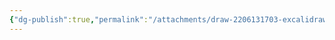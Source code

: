 ```yaml
---
{"dg-publish":true,"permalink":"/attachments/draw-2206131703-excalidraw/","dgHomeLink":false,"dgPassFrontmatter":false}
---
```

<style>
.container {font-family: sans-serif; text-align: center;}
.button-wrapper button {z-index: 1;height: 40px; width: 100px; margin: 10px;padding: 5px;}
.excalidraw .App-menu_top .buttonList { display: flex;}
.excalidraw-wrapper { height: 800px; margin: 50px; position: relative;}
:root[dir="ltr"] .excalidraw .layer-ui__wrapper .zen-mode-transition.App-menu_bottom--transition-left {transform: none;}
</style><script src="https://unpkg.com/react@17/umd/react.production.min.js"></script><script src="https://unpkg.com/react-dom@17/umd/react-dom.production.min.js"></script><script type="text/javascript" src="https://unpkg.com/@excalidraw/excalidraw/dist/excalidraw.production.min.js"></script><div id="draw_2206131703excalidraw.md"></div><script>(function(){const InitialData={"type":"excalidraw","version":2,"source":"https://excalidraw.com","elements":[{"type":"text","version":67,"versionNonce":450552097,"isDeleted":false,"id":"y4tKJ6bV","fillStyle":"hachure","strokeWidth":1,"strokeStyle":"solid","roughness":1,"opacity":100,"angle":0,"x":-145.18474563665052,"y":-232.9159684680358,"strokeColor":"#000000","backgroundColor":"transparent","width":53,"height":23,"seed":1362723115,"groupIds":[],"strokeSharpness":"sharp","boundElements":[],"updated":1655128986936,"link":null,"locked":false,"fontSize":20,"fontFamily":2,"text":"World","rawText":"World","baseline":17,"textAlign":"center","verticalAlign":"top","containerId":null,"originalText":"World"},{"type":"text","version":69,"versionNonce":1790093167,"isDeleted":false,"id":"WmBsO8s9","fillStyle":"hachure","strokeWidth":1,"strokeStyle":"solid","roughness":1,"opacity":100,"angle":0,"x":-41.25365922973532,"y":-159.3912377132658,"strokeColor":"#000000","backgroundColor":"transparent","width":143,"height":23,"seed":435862277,"groupIds":[],"strokeSharpness":"sharp","boundElements":[],"updated":1655128986936,"link":null,"locked":false,"fontSize":20,"fontFamily":2,"text":"World as totality","rawText":"World as totality","baseline":17,"textAlign":"center","verticalAlign":"top","containerId":null,"originalText":"World as totality"},{"type":"text","version":141,"versionNonce":105735983,"isDeleted":false,"id":"v7KQoyTt","fillStyle":"hachure","strokeWidth":1,"strokeStyle":"solid","roughness":1,"opacity":100,"angle":0,"x":-317.3986305396315,"y":-159.47289496369004,"strokeColor":"#000000","backgroundColor":"transparent","width":125,"height":23,"seed":610673611,"groupIds":[],"strokeSharpness":"sharp","boundElements":[],"updated":1655128986936,"link":null,"locked":false,"fontSize":20,"fontFamily":2,"text":"World-horizon","rawText":"World-horizon","baseline":17,"textAlign":"center","verticalAlign":"top","containerId":null,"originalText":"World-horizon"},{"type":"text","version":118,"versionNonce":1759413793,"isDeleted":false,"id":"ULGao78i","fillStyle":"hachure","strokeWidth":1,"strokeStyle":"solid","roughness":1,"opacity":100,"angle":0,"x":-498.2702586583868,"y":-82.22657501692422,"strokeColor":"#000000","backgroundColor":"transparent","width":148,"height":23,"seed":1465324133,"groupIds":[],"strokeSharpness":"sharp","boundElements":[],"updated":1655128986936,"link":null,"locked":false,"fontSize":20,"fontFamily":2,"text":"World as ground","rawText":"World as ground","baseline":17,"textAlign":"left","verticalAlign":"top","containerId":null,"originalText":"World as ground"},{"type":"text","version":92,"versionNonce":1311955073,"isDeleted":false,"id":"LZPrNoSU","fillStyle":"hachure","strokeWidth":1,"strokeStyle":"solid","roughness":1,"opacity":100,"angle":0,"x":-202.67323568483943,"y":-81.50651119040359,"strokeColor":"#000000","backgroundColor":"transparent","width":165,"height":23,"seed":992309867,"groupIds":[],"strokeSharpness":"sharp","boundElements":[],"updated":1655128986936,"link":null,"locked":false,"fontSize":20,"fontFamily":2,"text":"Experienced world","rawText":"Experienced world","baseline":17,"textAlign":"center","verticalAlign":"top","containerId":null,"originalText":"Experienced world"},{"type":"text","version":60,"versionNonce":351371489,"isDeleted":false,"id":"VosXDlnE","fillStyle":"hachure","strokeWidth":1,"strokeStyle":"solid","roughness":1,"opacity":100,"angle":0,"x":-409.22135577369517,"y":-5.004071484237443,"strokeColor":"#000000","backgroundColor":"transparent","width":236,"height":23,"seed":166821317,"groupIds":[],"strokeSharpness":"sharp","boundElements":[],"updated":1655128986936,"link":null,"locked":false,"fontSize":20,"fontFamily":2,"text":"World as universal horizon","rawText":"World as universal horizon","baseline":17,"textAlign":"center","verticalAlign":"top","containerId":null,"originalText":"World as universal horizon"},{"type":"text","version":54,"versionNonce":759699905,"isDeleted":false,"id":"ZPRaaGC3","fillStyle":"hachure","strokeWidth":1,"strokeStyle":"solid","roughness":1,"opacity":100,"angle":0,"x":-29.14459694101646,"y":-2.280976722393916,"strokeColor":"#000000","backgroundColor":"transparent","width":165,"height":23,"seed":1715596555,"groupIds":[],"strokeSharpness":"sharp","boundElements":[],"updated":1655128986936,"link":null,"locked":false,"fontSize":20,"fontFamily":2,"text":"World as life-world","rawText":"World as life-world","baseline":17,"textAlign":"center","verticalAlign":"top","containerId":null,"originalText":"World as life-world"},{"type":"line","version":18,"versionNonce":835601409,"isDeleted":false,"id":"bO4aVuX0oxkCrkYfIi452","fillStyle":"hachure","strokeWidth":1,"strokeStyle":"solid","roughness":1,"opacity":100,"angle":0,"x":-132.669116764119,"y":-208.5812696320717,"strokeColor":"#000000","backgroundColor":"transparent","width":59.807279671145125,"height":39.4474535417103,"seed":149388581,"groupIds":[],"strokeSharpness":"round","boundElements":[],"updated":1655128986936,"link":null,"locked":false,"startBinding":null,"endBinding":null,"lastCommittedPoint":null,"startArrowhead":null,"endArrowhead":null,"points":[[0,0],[-59.807279671145125,39.4474535417103]]},{"type":"line","version":14,"versionNonce":350486305,"isDeleted":false,"id":"LQrA1TtYqkyXZB0-9HLG-","fillStyle":"hachure","strokeWidth":1,"strokeStyle":"solid","roughness":1,"opacity":100,"angle":0,"x":-105.94666610379528,"y":-211.1262825173686,"strokeColor":"#000000","backgroundColor":"transparent","width":76.34977110792806,"height":38.17488555396403,"seed":2033587115,"groupIds":[],"strokeSharpness":"round","boundElements":[],"updated":1655128986936,"link":null,"locked":false,"startBinding":null,"endBinding":null,"lastCommittedPoint":null,"startArrowhead":null,"endArrowhead":null,"points":[[0,0],[76.34977110792806,38.17488555396403]]},{"type":"line","version":37,"versionNonce":1614765729,"isDeleted":false,"id":"4NNsNcoYcjn79iDThjDAz","fillStyle":"hachure","strokeWidth":1,"strokeStyle":"solid","roughness":1,"opacity":100,"angle":0,"x":-285.3686589799751,"y":-130.9589920814952,"strokeColor":"#000000","backgroundColor":"transparent","width":62.191987287622766,"height":41.17987756146558,"seed":1806078085,"groupIds":[],"strokeSharpness":"round","boundElements":[],"updated":1655128986936,"link":null,"locked":false,"startBinding":null,"endBinding":null,"lastCommittedPoint":null,"startArrowhead":null,"endArrowhead":null,"points":[[0,0],[-62.191987287622766,41.17987756146558]]},{"type":"line","version":33,"versionNonce":820490991,"isDeleted":false,"id":"wtiTqR2m5-rxFhku5I8pH","fillStyle":"hachure","strokeWidth":1,"strokeStyle":"solid","roughness":1,"opacity":100,"angle":0,"x":-242.10380920051517,"y":-133.5040049667921,"strokeColor":"#000000","backgroundColor":"transparent","width":55.98988343339545,"height":38.17482400886621,"seed":1949066827,"groupIds":[],"strokeSharpness":"round","boundElements":[],"updated":1655128986936,"link":null,"locked":false,"startBinding":null,"endBinding":null,"lastCommittedPoint":null,"startArrowhead":null,"endArrowhead":null,"points":[[0,0],[55.98988343339545,38.17482400886621]]},{"type":"line","version":23,"versionNonce":514607649,"isDeleted":false,"id":"GAdcnRFSNw5UwGur8Q3Kg","fillStyle":"hachure","strokeWidth":1,"strokeStyle":"solid","roughness":1,"opacity":100,"angle":0,"x":-145.39408887295667,"y":-50.791701645621885,"strokeColor":"#000000","backgroundColor":"transparent","width":49.62735122015323,"height":33.08479823827247,"seed":2146187237,"groupIds":[],"strokeSharpness":"round","boundElements":[],"updated":1655128986936,"link":null,"locked":false,"startBinding":null,"endBinding":null,"lastCommittedPoint":null,"startArrowhead":null,"endArrowhead":null,"points":[[0,0],[-49.62735122015323,33.08479823827247]]},{"type":"line","version":21,"versionNonce":2017572271,"isDeleted":false,"id":"ikZhTwQvham-1WzmDTLOM","fillStyle":"hachure","strokeWidth":1,"strokeStyle":"solid","roughness":1,"opacity":100,"angle":0,"x":-97.03918255035404,"y":-54.60922097356715,"strokeColor":"#000000","backgroundColor":"transparent","width":71.25974533733427,"height":36.90231756621773,"seed":1845454059,"groupIds":[],"strokeSharpness":"round","boundElements":[],"updated":1655128986936,"link":null,"locked":false,"startBinding":null,"endBinding":null,"lastCommittedPoint":null,"startArrowhead":null,"endArrowhead":null,"points":[[0,0],[71.25974533733427,36.90231756621773]]}],"appState":{"theme":"light","viewBackgroundColor":"#ffffff","currentItemStrokeColor":"#000000","currentItemBackgroundColor":"transparent","currentItemFillStyle":"hachure","currentItemStrokeWidth":1,"currentItemStrokeStyle":"solid","currentItemRoughness":1,"currentItemOpacity":100,"currentItemFontFamily":1,"currentItemFontSize":20,"currentItemTextAlign":"left","currentItemStrokeSharpness":"sharp","currentItemStartArrowhead":null,"currentItemEndArrowhead":"arrow","currentItemLinearStrokeSharpness":"round","gridSize":null,"colorPalette":{}},"files":{}};InitialData.scrollToContent=true;App=()=>{const e=React.useRef(null),t=React.useRef(null),[n,i]=React.useState({width:void 0,height:void 0});return React.useEffect(()=>{i({width:t.current.getBoundingClientRect().width,height:t.current.getBoundingClientRect().height});const e=()=>{i({width:t.current.getBoundingClientRect().width,height:t.current.getBoundingClientRect().height})};return window.addEventListener("resize",e),()=>window.removeEventListener("resize",e)},[t]),React.createElement(React.Fragment,null,React.createElement("div",{className:"excalidraw-wrapper",ref:t},React.createElement(Excalidraw.default,{ref:e,width:n.width,height:n.height,initialData:InitialData,viewModeEnabled:!0,zenModeEnabled:!0,gridModeEnabled:!1})))},excalidrawWrapper=document.getElementById("draw_2206131703excalidraw.md");ReactDOM.render(React.createElement(App),excalidrawWrapper);})();</script>